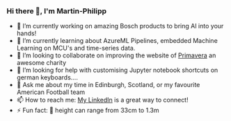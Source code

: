 ### Hi there 👋, I'm Martin-Philipp 

- 🔭 I’m currently working on amazing Bosch products to bring AI into your hands!
- 🌱 I’m currently learning about AzureML Pipelines, embedded Machine Learning on MCU's and time-series data. 
- 👯 I’m looking to collaborate on improving the website of [Primavera](http://www.primavera-ev.de/en/aboutus/aboutus.html) an awesome charity
- 🤔 I’m looking for help with customising Jupyter notebook shortcuts on german keyboards....
- 💬 Ask me about my time in Edinburgh, Scotland, or my favourite American Football team
- 📫 How to reach me: [My LinkedIn](https://www.linkedin.com/in/martin-philipp-irsch/) is a great way to connect!
- ⚡ Fun fact: 🐧 height can range from 33cm to 1.3m

